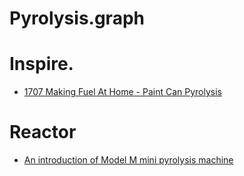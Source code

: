 # Pyrolysis.graph
# Inspire.
- [1707 Making Fuel At Home - Paint Can Pyrolysis](https://youtu.be/kkMNTHnFFAY)

# Reactor
- [An introduction of Model M mini pyrolysis machine](https://youtu.be/y4YL1NaGT0k)
